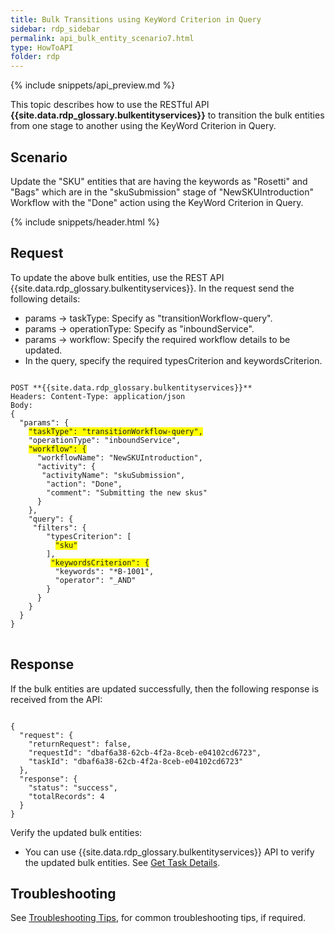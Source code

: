```yaml
---
title: Bulk Transitions using KeyWord Criterion in Query
sidebar: rdp_sidebar
permalink: api_bulk_entity_scenario7.html
type: HowToAPI
folder: rdp
---
```


{% include snippets/api_preview.md %}

This topic describes how to use the RESTful API **{{site.data.rdp_glossary.bulkentityservices}}** to transition the bulk entities from one stage to another using the KeyWord Criterion in Query.

## Scenario

Update the "SKU" entities that are having the keywords as "Rosetti" and "Bags" which are in the "skuSubmission" stage of "NewSKUIntroduction" Workflow with the "Done" action using the KeyWord Criterion in Query.

{% include snippets/header.html %}

## Request

To update the above bulk entities, use the REST API {{site.data.rdp_glossary.bulkentityservices}}. In the request send the following details:

* params -> taskType: Specify as "transitionWorkflow-query".
* params -> operationType: Specify as "inboundService".
* params -> workflow: Specify the required workflow details to be updated.
* In the query, specify the required typesCriterion and keywordsCriterion.

<pre>
<code>
POST **{{site.data.rdp_glossary.bulkentityservices}}**
Headers: Content-Type: application/json
Body:
{
  "params": {
    <span style="background-color: #FFFF00">"taskType": "transitionWorkflow-query",</span>
    "operationType": "inboundService",
    <span style="background-color: #FFFF00">"workflow": {</span>
      "workflowName": "NewSKUIntroduction",
      "activity": {
       "activityName": "skuSubmission",
        "action": "Done",
        "comment": "Submitting the new skus"
      }
    },
    "query": {
     "filters": {
        "typesCriterion": [
          <span style="background-color: #FFFF00">"sku"</span>
        ],
         <span style="background-color: #FFFF00">"keywordsCriterion": {</span>
          "keywords": "*B-1001",
          "operator": "_AND"
        }
      }
    }
  }
}
</code>
</pre> 

## Response

If the bulk entities are updated successfully, then the following response is received from the API:

<pre><code>
{
  "request": {
    "returnRequest": false,
    "requestId": "dbaf6a38-62cb-4f2a-8ceb-e04102cd6723",
    "taskId": "dbaf6a38-62cb-4f2a-8ceb-e04102cd6723"
  },
  "response": {
    "status": "success",
    "totalRecords": 4
  }
}
</code></pre> 

Verify the updated bulk entities:
* You can use {{site.data.rdp_glossary.bulkentityservices}} API to verify the updated bulk entities. See [Get Task Details](api_bulk_entity_get_task_details.html).

## Troubleshooting

See [Troubleshooting Tips](api_troubleshooting_tips.html), for common troubleshooting tips, if required.
